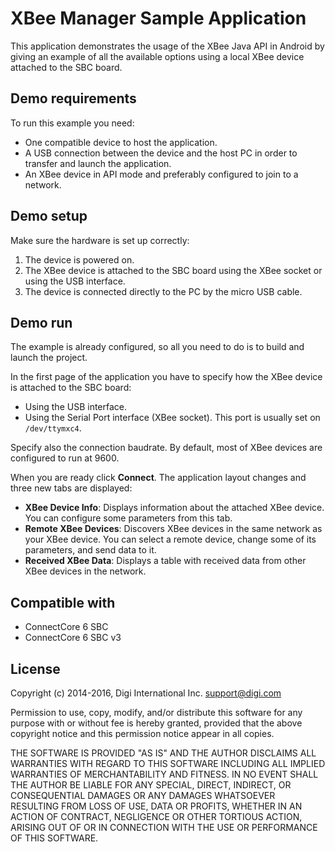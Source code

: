 XBee Manager Sample Application
===============================

This application demonstrates the usage of the XBee Java API in Android by
giving an example of all the available options using a local XBee device
attached to the SBC board.

Demo requirements
-----------------

To run this example you need:

* One compatible device to host the application.
* A USB connection between the device and the host PC in order to transfer and
  launch the application.
* An XBee device in API mode and preferably configured to join to a network.

Demo setup
----------

Make sure the hardware is set up correctly:

1. The device is powered on.
2. The XBee device is attached to the SBC board using the XBee socket or using
   the USB interface.
3. The device is connected directly to the PC by the micro USB cable.

Demo run
--------

The example is already configured, so all you need to do is to build and 
launch the project.
  
In the first page of the application you have to specify how the XBee device
is attached to the SBC board:
  
* Using the USB interface.
* Using the Serial Port interface (XBee socket). This port is usually set on
  `/dev/ttymxc4`.
	  
Specify also the connection baudrate. By default, most of XBee devices are
configured to run at 9600.
  
When you are ready click **Connect**. The application layout changes and three
new tabs are displayed:
  
* **XBee Device Info**: Displays information about the attached XBee device.
  You can configure some parameters from this tab.
* **Remote XBee Devices**: Discovers XBee devices in the same network as your
  XBee device. You can select a remote device, change some of its parameters,
  and send data to it.
* **Received XBee Data**: Displays a table with received data from other XBee
  devices in the network.

Compatible with
---------------

* ConnectCore 6 SBC
* ConnectCore 6 SBC v3

License
---------

Copyright (c) 2014-2016, Digi International Inc. <support@digi.com>

Permission to use, copy, modify, and/or distribute this software for any
purpose with or without fee is hereby granted, provided that the above
copyright notice and this permission notice appear in all copies.

THE SOFTWARE IS PROVIDED "AS IS" AND THE AUTHOR DISCLAIMS ALL WARRANTIES
WITH REGARD TO THIS SOFTWARE INCLUDING ALL IMPLIED WARRANTIES OF
MERCHANTABILITY AND FITNESS. IN NO EVENT SHALL THE AUTHOR BE LIABLE FOR
ANY SPECIAL, DIRECT, INDIRECT, OR CONSEQUENTIAL DAMAGES OR ANY DAMAGES
WHATSOEVER RESULTING FROM LOSS OF USE, DATA OR PROFITS, WHETHER IN AN
ACTION OF CONTRACT, NEGLIGENCE OR OTHER TORTIOUS ACTION, ARISING OUT OF
OR IN CONNECTION WITH THE USE OR PERFORMANCE OF THIS SOFTWARE.